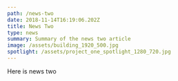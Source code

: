 ```yaml
---
path: /news-two
date: 2018-11-14T16:19:06.202Z
title: News Two
type: news
summary: Summary of the news two article
image: /assets/building_1920_500.jpg
spotlight: /assets/project_one_spotlight_1280_720.jpg
---
```

Here is news two
